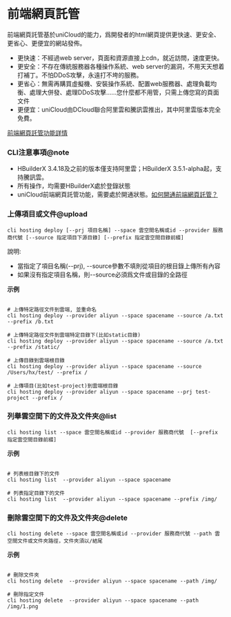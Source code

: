 # 前端網頁託管

前端網頁託管基於uniCloud的能力，爲開發者的html網頁提供更快速、更安全、更省心、更便宜的網站發佈。

- 更快速：不經過web server，頁面和資源直接上cdn，就近訪問，速度更快。
- 更安全：不存在傳統服務器各種操作系統、web server的漏洞，不用天天想着打補丁。不怕DDoS攻擊，永遠打不垮的服務。
- 更省心：無需再購買虛擬機、安裝操作系統、配置web服務器、處理負載均衡、處理大併發、處理DDoS攻擊......您什麼都不用管，只需上傳您寫的頁面文件
- 更便宜：uniCloud由DCloud聯合阿里雲和騰訊雲推出，其中阿里雲版本完全免費。

[前端網頁託管功能詳情](https://uniapp.dcloud.io/uniCloud/hosting)


### CLI注意事項@note

- HBuilderX 3.4.18及之前的版本僅支持阿里雲；HBuilderX 3.5.1-alpha起，支持騰訊雲。
- 所有操作，均需要HBuilderX處於登錄狀態
- uniCloud前端網頁託管功能，需要處於開通狀態。[如何開通前端網頁託管？](https://uniapp.dcloud.io/uniCloud/hosting?id=%e5%bc%80%e9%80%9a)

### 上傳項目或文件@upload

```shell
cli hosting deploy [--prj 項目名稱] --space 雲空間名稱或id --provider 服務商代號 [--source 指定項目下源目錄] [--prefix 指定雲空間目錄前綴]
```

說明:

- 當指定了項目名稱(--prj), --source參數不填則從項目的根目錄上傳所有內容
- 如果沒有指定項目名稱，則--source必須爲文件或目錄的全路徑

**示例**

```shell

# 上傳特定路徑文件到雲端, 並重命名
cli hosting deploy --provider aliyun --space spacename --source /a.txt --prefix /b.txt

# 上傳特定路徑文件到雲端特定目錄下(比如static目錄)
cli hosting deploy --provider aliyun --space spacename --source /a.txt --prefix /static/

# 上傳目錄到雲端根目錄
cli hosting deploy --provider aliyun --space spacename --source /Users/hx/test/ --prefix /

# 上傳項目(比如test-project)到雲端根目錄
cli hosting deploy --provider aliyun --space spacename --prj test-project --prefix /

```

### 列舉雲空間下的文件及文件夾@list

```shell
cli hosting list --space 雲空間名稱或id --provider 服務商代號  [--prefix 指定雲空間目錄前綴]
```

**示例**

```shell

# 列表根目錄下的文件
cli hosting list  --provider aliyun --space spacename

# 列表指定目錄下的文件
cli hosting list  --provider aliyun --space spacename --prefix /img/
```

### 刪除雲空間下的文件及文件夾@delete

```shell
cli hosting delete --space 雲空間名稱或id --provider 服務商代號 --path 雲空間文件或文件夾路徑，文件夾須以/結尾
```

**示例**

```shell

# 刪除文件夾
cli hosting delete  --provider aliyun --space spacename --path /img/

# 刪除指定文件
cli hosting delete  --provider aliyun --space spacename --path /img/1.png
```
